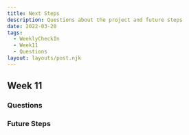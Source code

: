 ```yaml
---
title: Next Steps
description: Questions about the project and future steps
date: 2022-03-20
tags:
  - WeeklyCheckIn
  - Week11
  - Questions
layout: layouts/post.njk
---
```


## Week 11

### Questions


### Future Steps
